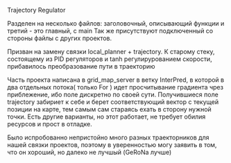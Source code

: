 Trajectory Regulator 

Разделен на несколько файлов: заголовочный, описывающий функции и третий - это главный, с main
Так же присутствуют подключенный со стороны файлы с других проектов.

Призван на замену связки local_planner + trajectory. К старому стеку, состоящему из PID регуляторов и tanh регулирурованием скорости, прибавилось преобразование пути в траекторию

Часть проекта написана в grid_map_server в ветку InterPred, в которой в два отдельных потока( только For ) идет просчитывание градиента чрез приблежение, ибо поле дискретно по своей сути. Получившиеся поле trajectory забириет к себе и берет соответствующий вектор с текущей позиции на карте, тем самым сам стараясь ехать в сторону нужной точки. Есть другие варианты, но этот работает, не требует обилия ресурсов и прост в отладке.

Было испробованно непристойно много разных траекторников для нашей связки проектов, поэтому в уверенностью могу заявить в том, что он хороший, но далеко не лучшый (GeRoNa лучше)